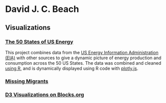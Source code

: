 # David J. C. Beach

## Visualizations

### [The 50 States of US Energy](https://djbeach.shinyapps.io/usenergy/)

This project combines data from the [US Energy Information Administration (EIA)](https://www.eia.gov/) with other sources to give a dynamic picture of energy production and consumption across the 50 US States.  The data was combined and cleaned [using R](https://www.r-project.org/), and is dynamically displayed using R code with [plotly.js](https://plot.ly/javascript/).

### [Missing Migrants](https://bl.ocks.org/dbeach24/599725c960ce2881b1dcd46c3b20e268)

### [D3 Visualizations on Blocks.org](https://bl.ocks.org/dbeach24)

